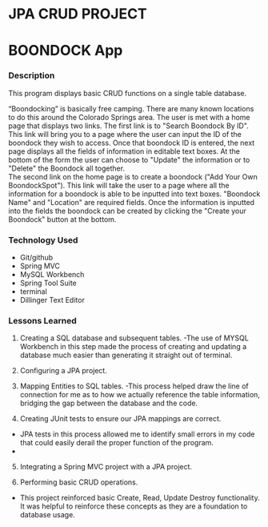# JPA CRUD PROJECT 


# BOONDOCK App

### Description
This program displays basic CRUD functions on a single table database. 

“Boondocking” is basically free camping.  There are many known locations to do this around the Colorado Springs area.
The user is met with a home page that displays two links. The first link is to "Search Boondock By ID". This link will bring you to a page where the user can input the ID of the boondock they wish to access. Once that boondock ID is entered, the next page displays all the fields of information in editable text boxes.  At the bottom of the form the user can choose to "Update" the information or to "Delete" the Boondock all together.  
The second link on the home page is to create a boondock ("Add Your Own BoondockSpot"). This link will take the user to a page where all the information for a boondock is able to be inputted into text boxes. "Boondock Name" and "Location" are required fields. Once the information is inputted into the fields the boondock can be created by clicking the "Create your Boondock" button at the bottom. 

### Technology Used

* Git/github
* Spring MVC 
* MySQL Workbench
* Spring Tool Suite
* terminal
* Dillinger Text Editor

### Lessons Learned

1. Creating a SQL database and subsequent tables.
 -The use of MYSQL Workbench in this step made the process of creating and updating a database much easier than generating it straight out of terminal.

2. Configuring a JPA project.

3. Mapping Entities to SQL tables.
 -This process helped draw the line of connection for me as to how we actually reference the table information, bridging the gap between the database and the code.

4. Creating JUnit tests to ensure our JPA mappings are correct.
 - JPA tests in this process allowed me to identify small errors in my code that could easily derail the proper function of the program. 
 - 
5. Integrating a Spring MVC project with a JPA project.

6. Performing basic CRUD operations.
 - This project reinforced basic Create, Read, Update Destroy functionality. It was helpful to reinforce these concepts as they are a foundation to database usage. 
